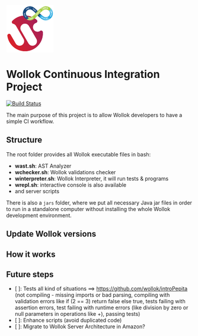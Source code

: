 ![](images/wollokCI.png)

# Wollok Continuous Integration Project

[![Build Status](https://travis-ci.org/uqbar-project/wollok-ci.svg?branch=master)](https://travis-ci.org/uqbar-project/wollok-ci)

The main purpose of this project is to allow Wollok developers to have a simple CI workflow.

## Structure

The root folder provides all Wollok executable files in bash:

- **wast.sh**: AST Analyzer
- **wchecker.sh**: Wollok validations checker
- **winterpreter.sh**: Wollok Interpreter, it will run tests & programs
- **wrepl.sh**: interactive console is also available
- and server scripts

There is also a `jars` folder, where we put all necessary Java jar files in order to run in a standalone computer without installing the whole Wollok development environment.

## Update Wollok versions

## How it works

## Future steps

- [ ]: Tests all kind of situations ==> https://github.com/wollok/introPepita (not compiling - missing imports or bad parsing, compiling with validation errors like if (2 == 3) return false else true, tests failing with assertion errors, test failing with runtime errors (like division by zero or null parameters in operations like +), passing tests)
- [ ]: Enhance scripts (avoid duplicated code)
- [ ]: Migrate to Wollok Server Architecture in Amazon?
